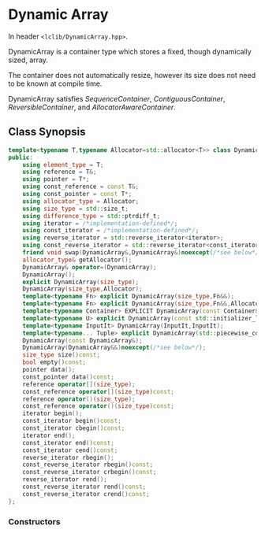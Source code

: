# Dynamic Array #

In header `<lclib/DynamicArray.hpp>`.

DynamicArray is a container type which stores a fixed, though dynamically sized, array. 

The container does not automatically resize, however its size does not need to be known at compile time. 

DynamicArray satisfies *SequenceContainer*, *ContiguousContainer*, *ReversibleContainer*, and *AllocatorAwareContainer*. 

## Class Synopsis ##

```cpp
template<typename T,typename Allocator=std::allocator<T>> class DynamicArray{
public:
	using element_type = T;
	using reference = T&;
	using pointer = T*;
	using const_reference = const T&;
	using const_pointer = const T*;
	using allocator_type = Allocator;
	using size_type = std::size_t;
	using difference_type = std::ptrdiff_t;
	using iterator = /*implementation-defined*/;
	using const_iterator = /*implementation-defined*/;
	using reverse_iterator = std::reverse_iterator<iterator>;
	using const_reverse_iterator = std::reverse_iterator<const_iterator>;
	friend void swap(DynamicArray&,DynamicArray&)noexcept(/*see below*/);
	allocator_type& getAllocator();
	DynamicArray& operator=(DynamicArray);
	DynamicArray();
	explicit DynamicArray(size_type);
	DynamicArray(size_type,Allocator);
	template<typename Fn> explicit DynamicArray(size_type,Fn&&);
	template<typename Fn> explicit DynamicArray(size_type,Fn&&,Allocator);
	template<typename Container> EXPLICIT DynamicArray(const Container&);
	template<typename U> explicit DynamicArray(const std::initializer_list<U>&);
	template<typename InputIt> DynamicArray(InputIt,InputIt);
	template<typename... Tuple> explicit DynamicArray(std::piecewise_construct_t,Tuple&&...);
	DynamicArray(const DynamicArray&);
	DynamicArray(DynamicArray&&)noexcept(/*see below*/);
	size_type size()const;
	bool empty()const;
	pointer data();
	const_pointer data()const;
	reference operator[](size_type);
	const_reference operator[](size_type)const;
	reference operator()(size_type);
	const_reference operator()(size_type)const;
	iterator begin();
	const_iterator begin()const;
	const_iterator cbegin()const;
	iterator end();
	const_iterator end()const;
	const_iterator cend()const;
	reverse_iterator rbegin();
	const_reverse_iterator rbegin()const;
	const_reverse_iterator crbegin()const;
	reverse_iterator rend();
	const_reverse_iterator rend()const;
	const_reverse_iterator crend()const;
};
```

### Constructors ###

```cpp

```